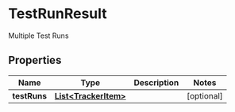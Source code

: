

# TestRunResult

Multiple Test Runs

## Properties

Name | Type | Description | Notes
------------ | ------------- | ------------- | -------------
**testRuns** | [**List&lt;TrackerItem&gt;**](TrackerItem.md) |  |  [optional]



